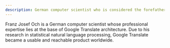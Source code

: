 ```yaml
---
description: German computer scientist who is considered the forefather of Google Translate
---
```

Franz Josef Och is a German computer scientist whose professional expertise lies at the base of Google Translate architecture. 
Due to his research in statistical natural language processing, Google Translate became a usable and reachable product worldwide. 

